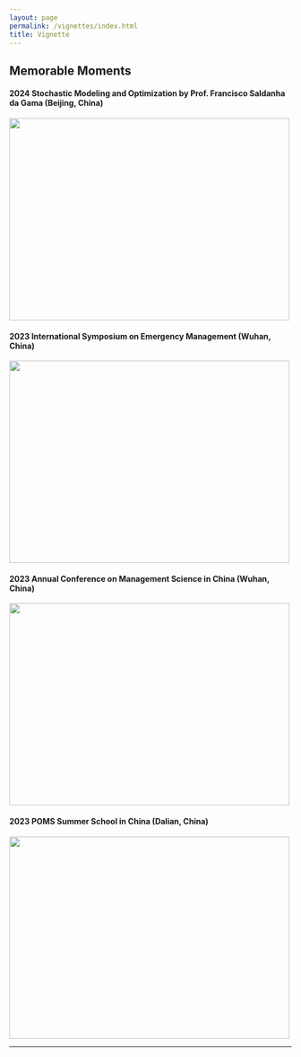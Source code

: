 ```yaml
---
layout: page
permalink: /vignettes/index.html
title: Vignette
---
```


## Memorable Moments


#### 2024 Stochastic Modeling and Optimization by Prof. Francisco Saldanha da Gama (Beijing, China)

<img src="{{ site.url }}/images/SMO23.jpg" width="500" height="360">

<br>

#### 2023 International Symposium on Emergency Management (Wuhan, China)

<img src="{{ site.url }}/images/EM23.jpg" width="500" height="360">

<br>

#### 2023 Annual Conference on Management Science in China (Wuhan, China)

<img src="{{ site.url }}/images/MS23.jpg" width="500" height="360">

<br> 

#### 2023 POMS Summer School in China (Dalian, China)

<img src="{{ site.url }}/images/POMS23.jpg" width="500" height="360">

<br>

---
